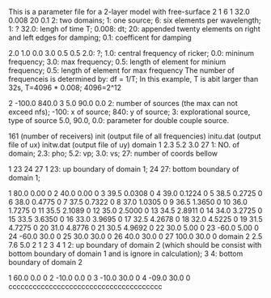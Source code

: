 This is a parameter file for a 2-layer model with free-surface 
2 1 6 1 32.0 0.008 20 0.1
2: two domains; 1: one source; 6: six elements per wavelength; 1: ?
32.0: lengh of time T; 0.008: dt; 20: appended twenty elements on right and left edges for damping; 0.1: coefficent for damping

2.0 1.0 0.0 3.0 0.5 0.5
2.0: ?; 1.0: central frequency of ricker; 0.0: mininum frequency; 3.0: max frequency; 
0.5: length of element for minium frequency; 0.5: length of element for max frequency
The number of frequenceis is determined by: df = 1/T; In this example, T is abit larger than 32s, T=4096 * 0.008; 4096=2^12

2 -100.0 840.0 3 5.0 90.0 0.0
2: number of sources (the max can not exceed nfs); -100: x of source; 840: y of source; 3: explorational source, type of source
5.0, 90.0, 0.0: parameter for double couple source.

161 (number of receivers)
init (output file of all frequencies)
initu.dat (output file of ux)
initw.dat (output file of uy)
domain 1 2.3 5.2 3.0 27
1: NO. of domain; 2.3: pho; 5.2: vp; 3.0: vs; 27: number of coords bellow

1 23 24 27 
1 23: up boundary of domain 1; 24 27: bottom boundary of domain 1; 

1     80.0   0.00 0
2     40.0   0.00 0
3     39.5   0.0308 0
4     39.0   0.1224 0
5     38.5   0.2725 0
6     38.0   0.4775 0
7     37.5   0.7322 0
8     37.0   1.0305 0
9     36.5   1.3650 0
10    36.0   1.7275 0
11    35.5   2.1089 0
12    35.0   2.5000 0
13    34.5   2.8911 0
14    34.0   3.2725 0
15    33.5   3.6350 0
16    33.0   3.9695 0
17    32.5   4.2678 0
18    32.0   4.5225 0
19    31.5   4.7275 0
20    31.0   4.8776 0
21    30.5   4.9692 0
22    30.0   5.00 0
23   -60.0   5.00 0
24   -60.0   30.0 0
25    30.0   30.0 0
26    40.0   30.0 0
27   100.0   30.0 0
domain 2 2.5 7.6 5.0 2
1 2 3 4
1 2: up boundary of domain 2 (which should be consist with bottom boundary of domain 1 and is ignore in calculation); 3 4: bottom boundary of domain 2

1     60.0   0.0 0
2    -10.0   0.0 0
3    -10.0   30.0 0
4    -09.0   30.0 0
cccccccccccccccccccccccccccccccccccccc